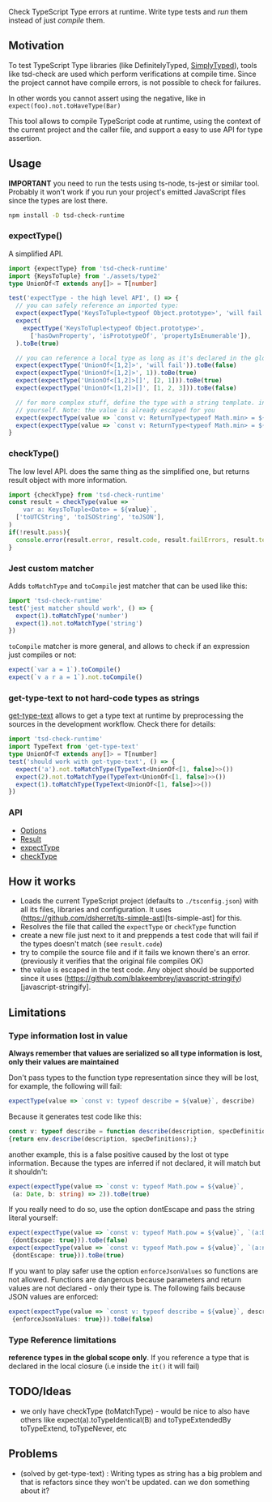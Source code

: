 Check TypeScript Type errors at runtime. Write type tests and *run* them instead of just *compile* them.

## Motivation

To test TypeScript Type libraries (like DefinitelyTyped, [SimplyTyped](https://github.com/andnp/SimplyTyped)), tools like tsd-check are used which perform verifications at compile time. Since the project cannot have compile errors, is not possible to check for failures.

In other words you cannot assert using the negative, like in `expect(foo).not.toHaveType(Bar)`

This tool allows to compile TypeScript code at runtime, using the context of the current project and the caller file, and support a easy to use API for type assertion.

## Usage

**IMPORTANT** you need to run the tests using ts-node, ts-jest or similar tool. Probably it won't work if you run your project's emitted JavaScript files since the types are lost there.

```sh
npm install -D tsd-check-runtime
```

### expectType()

A simplified API.

```ts
import {expectType} from 'tsd-check-runtime'
import {KeysToTuple} from './assets/type2'
type UnionOf<T extends any[]> = T[number]

test('expectType - the high level API', () => {
  // you can safely reference an imported type:
  expect(expectType('KeysToTuple<typeof Object.prototype>', 'will fail')).toBe(false)
  expect(
    expectType('KeysToTuple<typeof Object.prototype>', 
      ['hasOwnProperty', 'isPrototypeOf', 'propertyIsEnumerable']),
  ).toBe(true)

  // you can reference a local type as long as it's declared in the global scope of the file, like UnionOf:
  expect(expectType('UnionOf<[1,2]>', 'will fail')).toBe(false)
  expect(expectType('UnionOf<[1,2]>', 1)).toBe(true)
  expect(expectType('UnionOf<[1,2]>[]', [2, 1])).toBe(true)
  expect(expectType('UnionOf<[1,2]>[]', [1, 2, 3])).toBe(false)

  // for more complex stuff, define the type with a string template. in this case you will need to supply the test code
  // yourself. Note: the value is already escaped for you
  expect(expectType(value => `const v: ReturnType<typeof Math.min> = ${value}`, 'invalid')).toBe(false)
  expect(expectType(value => `const v: ReturnType<typeof Math.min> = ${value}`, Math.PI)).toBe(true)
}

```

### checkType()

The low level API. does the same thing as the simplified one, but returns result object with more information.

```ts
import {checkType} from 'tsd-check-runtime'
const result = checkType(value => `
    var a: KeysToTuple<Date> = ${value}`,
  ['toUTCString', 'toISOString', 'toJSON'],
)
if(!result.pass){
  console.error(result.error, result.code, result.failErrors, result.testCode);
}
```

### Jest custom matcher

Adds `toMatchType` and `toCompile` jest matcher that can be used like this:

```ts
import 'tsd-check-runtime'
test('jest matcher should work', () => {
  expect(1).toMatchType('number')
  expect(1).not.toMatchType('string')
})
```

`toCompile` matcher is more general, and allows to check if an expression just compiles or not:

```ts
expect(`var a = 1`).toCompile()
expect(`v a r a = 1`).not.toCompile()
```

### get-type-text to not hard-code types as strings

[get-type-text](get-type-text) allows to get a type text at runtime by preprocessing the sources in the development workflow. Check there for details:

```ts
import 'tsd-check-runtime'
import TypeText from 'get-type-text'
type UnionOf<T extends any[]> = T[number]
test('should work with get-type-text', () => {
  expect('a').not.toMatchType(TypeText<UnionOf<[1, false]>>())
  expect(2).not.toMatchType(TypeText<UnionOf<[1, false]>>())
  expect(1).toMatchType(TypeText<UnionOf<[1, false]>>())
})
```

### API

 * [Options](api/interfaces/_types_.options.md)
 * [Result](api/interfaces/_types_.result.md)
 * [expectType](api/modules/_expecttype_.md)
 * [checkType](api/modules/_checktype_.md)


## How it works

 * Loads the current TypeScript project (defaults to `./tsconfig.json`) with all its files, libraries and configuration. It uses (https://github.com/dsherret/ts-simple-ast)[ts-simple-ast] for this.
 * Resolves the file that called the `expectType` or `checkType` function
 * create a new file just next to it and preppends a test code that will fail if the types doesn't match (see `result.code`)
 * try to compile the source file and if it fails we known there's an error. (previously it verifies that the original file compiles OK)
 * the value is escaped in the test code. Any object should be supported since it uses (https://github.com/blakeembrey/javascript-stringify)[javascript-stringify].


## Limitations


### Type information lost in value

  **Always remember that values are serialized so all type information is lost, only their values are maintained**

  Don't pass types to the function type representation since they will be lost, for example, the following will fail:

 ```ts
expectType(value => `const v: typeof describe = ${value}`, describe)
  ```

Because it generates test code like this:

  ```ts
const v: typeof describe = function describe(description, specDefinitions) 
  {return env.describe(description, specDefinitions);} 
  ```

 another example, this is a false positive caused by the lost ot type information. Because the types are inferred if
 not declared, it will match but it shouldn't:
 ```ts
expect(expectType(value => `const v: typeof Math.pow = ${value}`, 
  (a: Date, b: string) => 2)).toBe(true)
  ```


If you really need to do so, use the option dontEscape and pass the string literal yourself:

 ```ts
expect(expectType(value => `const v: typeof Math.pow = ${value}`, `(a:Date, b:string)=>1`, 
  {dontEscape: true})).toBe(false)
expect(expectType(value => `const v: typeof Math.pow = ${value}`, `(a:number, b:number)=>1`, 
  {dontEscape: true})).toBe(true)
  ```

If you want to play safer use the option `enforceJsonValues` so functions are not allowed. Functions are dangerous
 because parameters and return values are not declared - only their type is. The following fails because JSON values
 are enforced:

 ```ts
expect(expectType(value => `const v: typeof describe = ${value}`, describe, 
  {enforceJsonValues: true})).toBe(false)
  ```


### Type Reference limitations

 **reference types in the global scope only**. If you reference a type that is declared in the local closure (i.e inside the `it()` it will fail)


## TODO/Ideas

 * we only have checkType (toMatchType) - would be nice to also have others like expect(a).toTypeIdentical(B) and toTypeExtendedBy toTypeExtend, toTypeNever, etc



## Problems

 * (solved   by get-type-text) : Writing types as string has a big problem and that is refactors since they won't be updated. can we don something about it? 